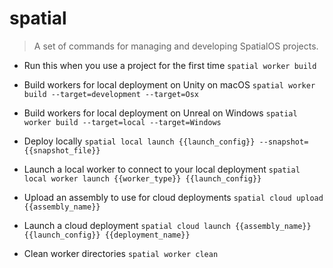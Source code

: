 # spatial
> A set of commands for managing and developing SpatialOS projects.

- Run this when you use a project for the first time
`spatial worker build`

- Build workers for local deployment on Unity on macOS
`spatial worker build --target=development --target=Osx`

- Build workers for local deployment on Unreal on Windows
`spatial worker build --target=local --target=Windows`

- Deploy locally
`spatial local launch {{launch_config}} --snapshot={{snapshot_file}}`

- Launch a local worker to connect to your local deployment
`spatial local worker launch {{worker_type}} {{launch_config}}`

- Upload an assembly to use for cloud deployments
`spatial cloud upload {{assembly_name}}`

- Launch a cloud deployment
`spatial cloud launch {{assembly_name}} {{launch_config}} {{deployment_name}}`

- Clean worker directories
`spatial worker clean`
